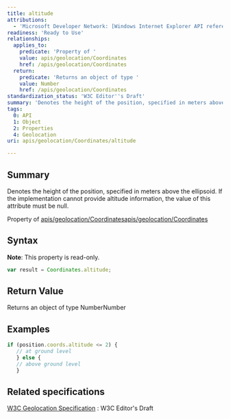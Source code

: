 ```yaml
---
title: altitude
attributions:
  - 'Microsoft Developer Network: [Windows Internet Explorer API reference Article](http://msdn.microsoft.com/en-us/library/ie/hh828809%28v=vs.85%29.aspx)'
readiness: 'Ready to Use'
relationships:
  applies_to:
    predicate: 'Property of '
    value: apis/geolocation/Coordinates
    href: /apis/geolocation/Coordinates
  return:
    predicate: 'Returns an object of type '
    value: Number
    href: /apis/geolocation/Coordinates
standardization_status: 'W3C Editor''s Draft'
summary: 'Denotes the height of the position, specified in meters above the ellipsoid. If the implementation cannot provide altitude information, the value of this attribute must be null.'
tags:
  0: API
  1: Object
  2: Properties
  4: Geolocation
uri: apis/geolocation/Coordinates/altitude

---
```

## Summary

Denotes the height of the position, specified in meters above the ellipsoid. If the implementation cannot provide altitude information, the value of this attribute must be null.

Property of [apis/geolocation/Coordinates](/apis/geolocation/Coordinates)[apis/geolocation/Coordinates](/apis/geolocation/Coordinates)

## Syntax

**Note**: This property is read-only.

``` js
var result = Coordinates.altitude;
```

## Return Value

Returns an object of type NumberNumber

## Examples

``` js
if (position.coords.altitude <= 2) {
   // at ground level
   } else {
   // above ground level
   }
```

## Related specifications

[W3C Geolocation Specification](http://dev.w3.org/geo/api/spec-source.html)
:   W3C Editor's Draft
